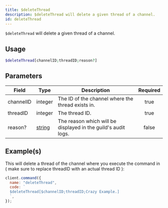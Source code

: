 ```yaml
---
title: $deleteThread
description: $deleteThread will delete a given thread of a channel.
id: deleteThread
---
```


`$deleteThread` will delete a given thread of a channel.

## Usage

```php
$deleteThread[channelID;threadID;reason?]
```

## Parameters

| Field     | Type                                                                                              | Description                                                   | Required |
| --------- | ------------------------------------------------------------------------------------------------- | ------------------------------------------------------------- | :------: |
| channelID | integer                                                                                           | The ID of the channel where the thread exists in.             |   true   |
| threadID  | integer                                                                                           | The thread ID.                                                |   true   |
| reason?   | [string](https://developer.mozilla.org/en-US/docs/Web/JavaScript/Reference/Global_Objects/String) | The reason which will be displayed in the guild's audit logs. |  false   |

## Example(s)

This will delete a thread of the channel where you execute the command in ( make sure to replace threadID with an actual
thread ID ):

```javascript
client.command({
  name: "deleteThread",
  code: `
  $deleteThread[$channelID;threadID;Crazy Example.]
  `,
});
```
